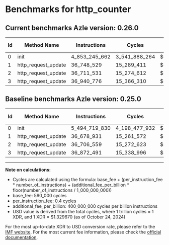 # Benchmarks for http_counter

## Current benchmarks Azle version: 0.26.0

| Id  | Method Name         | Instructions  | Cycles        | USD           | USD/Million Calls | Change                                  |
| --- | ------------------- | ------------- | ------------- | ------------- | ----------------- | --------------------------------------- |
| 0   | init                | 4_853_245_662 | 3_541_888_264 | $0.0047095426 | $4_709.54         | <font color="green">-641_474_168</font> |
| 1   | http_request_update | 36_748_529    | 15_289_411    | $0.0000203299 | $20.32            | <font color="red">+69_598</font>        |
| 2   | http_request_update | 36_711_531    | 15_274_612    | $0.0000203102 | $20.31            | <font color="red">+4_972</font>         |
| 3   | http_request_update | 36_940_776    | 15_366_310    | $0.0000204321 | $20.43            | <font color="red">+68_285</font>        |

## Baseline benchmarks Azle version: 0.25.0

| Id  | Method Name         | Instructions  | Cycles        | USD           | USD/Million Calls |
| --- | ------------------- | ------------- | ------------- | ------------- | ----------------- |
| 0   | init                | 5_494_719_830 | 4_198_477_932 | $0.0055825902 | $5_582.59         |
| 1   | http_request_update | 36_678_931    | 15_261_572    | $0.0000202929 | $20.29            |
| 2   | http_request_update | 36_706_559    | 15_272_623    | $0.0000203075 | $20.30            |
| 3   | http_request_update | 36_872_491    | 15_338_996    | $0.0000203958 | $20.39            |

---

**Note on calculations:**

- Cycles are calculated using the formula: base_fee + (per_instruction_fee \* number_of_instructions) + (additional_fee_per_billion \* floor(number_of_instructions / 1_000_000_000))
- base_fee: 590_000 cycles
- per_instruction_fee: 0.4 cycles
- additional_fee_per_billion: 400_000_000 cycles per billion instructions
- USD value is derived from the total cycles, where 1 trillion cycles = 1 XDR, and 1 XDR = $1.329670 (as of October 24, 2024)

For the most up-to-date XDR to USD conversion rate, please refer to the [IMF website](https://www.imf.org/external/np/fin/data/rms_sdrv.aspx).
For the most current fee information, please check the [official documentation](https://internetcomputer.org/docs/current/developer-docs/gas-cost#execution).
